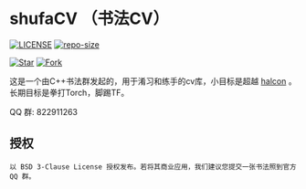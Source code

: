 # shufaCV （书法CV）

[![LICENSE](https://img.shields.io/github/license/scarsty/shufaCV?color=brightgreen)](.LICENSE)
[![repo-size](https://img.shields.io/github/repo-size/scarsty/shufaCV)]()

[![Star](https://img.shields.io/github/stars/scarsty/shufaCV?style=social)]()
[![Fork](https://img.shields.io/github/forks/scarsty/shufaCV?style=social)]()

这是一个由C++书法群发起的，用于淆习和练手的cv库，小目标是超越 [halcon](https://www.mvtec.com/products/halcon) 。长期目标是拳打Torch，脚踢TF。

QQ 群: 822911263

## 授权

```
以 BSD 3-Clause License 授权发布。若将其商业应用，我们建议您提交一张书法照到官方 QQ 群。
```
